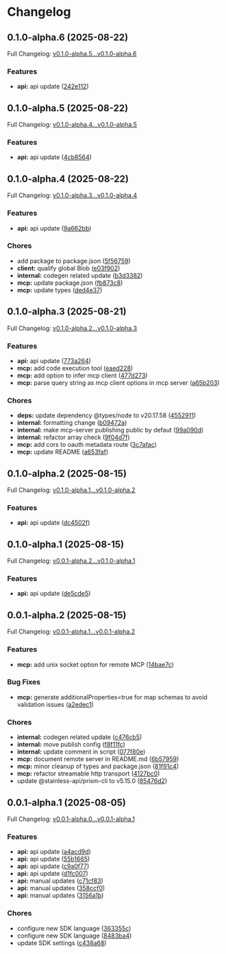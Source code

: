 # Changelog

## 0.1.0-alpha.6 (2025-08-22)

Full Changelog: [v0.1.0-alpha.5...v0.1.0-alpha.6](https://github.com/dataleonlabs/dataleon-typescript/compare/v0.1.0-alpha.5...v0.1.0-alpha.6)

### Features

* **api:** api update ([242e112](https://github.com/dataleonlabs/dataleon-typescript/commit/242e11264a7d680a557c3ed5097199b3feaba0c7))

## 0.1.0-alpha.5 (2025-08-22)

Full Changelog: [v0.1.0-alpha.4...v0.1.0-alpha.5](https://github.com/dataleonlabs/dataleon-typescript/compare/v0.1.0-alpha.4...v0.1.0-alpha.5)

### Features

* **api:** api update ([4cb8564](https://github.com/dataleonlabs/dataleon-typescript/commit/4cb8564b40cac9cd8a95ec32d3f4abc51f17e19d))

## 0.1.0-alpha.4 (2025-08-22)

Full Changelog: [v0.1.0-alpha.3...v0.1.0-alpha.4](https://github.com/dataleonlabs/dataleon-typescript/compare/v0.1.0-alpha.3...v0.1.0-alpha.4)

### Features

* **api:** api update ([9a662bb](https://github.com/dataleonlabs/dataleon-typescript/commit/9a662bb668b29b5064ebad2d5df8f958aa91804a))


### Chores

* add package to package.json ([5f56759](https://github.com/dataleonlabs/dataleon-typescript/commit/5f56759f0862d055ef02577b66e18479887e2241))
* **client:** qualify global Blob ([e03f902](https://github.com/dataleonlabs/dataleon-typescript/commit/e03f90213eb58f573504ca76e4b2e8748616eabd))
* **internal:** codegen related update ([b3d3382](https://github.com/dataleonlabs/dataleon-typescript/commit/b3d338282224ef2d59311f0fd51094d5e6386505))
* **mcp:** update package.json ([fb873c8](https://github.com/dataleonlabs/dataleon-typescript/commit/fb873c8eb63c373d5b813247b524942c3c18227c))
* **mcp:** update types ([ded4e37](https://github.com/dataleonlabs/dataleon-typescript/commit/ded4e377c3fa70bdc677fe5571bfd3cec424fdff))

## 0.1.0-alpha.3 (2025-08-21)

Full Changelog: [v0.1.0-alpha.2...v0.1.0-alpha.3](https://github.com/dataleonlabs/dataleon-typescript/compare/v0.1.0-alpha.2...v0.1.0-alpha.3)

### Features

* **api:** api update ([773a264](https://github.com/dataleonlabs/dataleon-typescript/commit/773a2643ee69957bd229dcf2b4fa4ba093d823b1))
* **mcp:** add code execution tool ([eaed228](https://github.com/dataleonlabs/dataleon-typescript/commit/eaed228bf1cdead464bc7a1fff6a087023802cbe))
* **mcp:** add option to infer mcp client ([477d273](https://github.com/dataleonlabs/dataleon-typescript/commit/477d273096ace1da0b8b660d48dad794dc099d51))
* **mcp:** parse query string as mcp client options in mcp server ([a65b203](https://github.com/dataleonlabs/dataleon-typescript/commit/a65b203e29940d9609db412e9a904a6dc605c051))


### Chores

* **deps:** update dependency @types/node to v20.17.58 ([4552911](https://github.com/dataleonlabs/dataleon-typescript/commit/455291102ec6ab617154ec51484b2ecd82b0ac03))
* **internal:** formatting change ([b09472a](https://github.com/dataleonlabs/dataleon-typescript/commit/b09472a67f5c920796d36203554052249b5985b1))
* **internal:** make mcp-server publishing public by defaut ([99a090d](https://github.com/dataleonlabs/dataleon-typescript/commit/99a090d4d36faebd813d823cc22e5f0efda8dd84))
* **internal:** refactor array check ([9f04d7f](https://github.com/dataleonlabs/dataleon-typescript/commit/9f04d7ffa69d0d6df0457a96d274cc3de2904612))
* **mcp:** add cors to oauth metadata route ([3c7afac](https://github.com/dataleonlabs/dataleon-typescript/commit/3c7afac98d8817da34c819341bdf38d170538a5f))
* **mcp:** update README ([a653faf](https://github.com/dataleonlabs/dataleon-typescript/commit/a653faf76e81dad8bed1b4e7ee9364e88a47b51f))

## 0.1.0-alpha.2 (2025-08-15)

Full Changelog: [v0.1.0-alpha.1...v0.1.0-alpha.2](https://github.com/dataleonlabs/dataleon-typescript/compare/v0.1.0-alpha.1...v0.1.0-alpha.2)

### Features

* **api:** api update ([dc4502f](https://github.com/dataleonlabs/dataleon-typescript/commit/dc4502f354e7e195256dc6d323921a6e1d08d9c1))

## 0.1.0-alpha.1 (2025-08-15)

Full Changelog: [v0.0.1-alpha.2...v0.1.0-alpha.1](https://github.com/dataleonlabs/dataleon-typescript/compare/v0.0.1-alpha.2...v0.1.0-alpha.1)

### Features

* **api:** api update ([de5cde5](https://github.com/dataleonlabs/dataleon-typescript/commit/de5cde5eb00d610d7862d5ff58bd38c3ae52188d))

## 0.0.1-alpha.2 (2025-08-15)

Full Changelog: [v0.0.1-alpha.1...v0.0.1-alpha.2](https://github.com/dataleonlabs/dataleon-typescript/compare/v0.0.1-alpha.1...v0.0.1-alpha.2)

### Features

* **mcp:** add unix socket option for remote MCP ([14bae7c](https://github.com/dataleonlabs/dataleon-typescript/commit/14bae7c7ea0cd86d963cf86150c9764abfa02bf7))


### Bug Fixes

* **mcp:** generate additionalProperties=true for map schemas to avoid validation issues ([a2edec1](https://github.com/dataleonlabs/dataleon-typescript/commit/a2edec1817d78abfe81b77487a5d720a68398d57))


### Chores

* **internal:** codegen related update ([c476cb5](https://github.com/dataleonlabs/dataleon-typescript/commit/c476cb582d34759c286712fd4616f09a0336a952))
* **internal:** move publish config ([f8f11fc](https://github.com/dataleonlabs/dataleon-typescript/commit/f8f11fc813a5bcc2c5bf003c0f7756b57a80e255))
* **internal:** update comment in script ([077f80e](https://github.com/dataleonlabs/dataleon-typescript/commit/077f80e8829db1000ccb5626f88f73f021b0c2e7))
* **mcp:** document remote server in README.md ([6b57959](https://github.com/dataleonlabs/dataleon-typescript/commit/6b57959b1897e989cc04e586ebccf6208654611e))
* **mcp:** minor cleanup of types and package.json ([81f91c4](https://github.com/dataleonlabs/dataleon-typescript/commit/81f91c490baaf4cdb71e326f422876ba3fb0b8a1))
* **mcp:** refactor streamable http transport ([4127bc0](https://github.com/dataleonlabs/dataleon-typescript/commit/4127bc0b6ab5589a79ade674abc1af2fff3435b8))
* update @stainless-api/prism-cli to v5.15.0 ([85476d2](https://github.com/dataleonlabs/dataleon-typescript/commit/85476d2dadf3c959bbf42ecc5fc7859dd5b7fa0a))

## 0.0.1-alpha.1 (2025-08-05)

Full Changelog: [v0.0.1-alpha.0...v0.0.1-alpha.1](https://github.com/dataleonlabs/dataleon-typescript/compare/v0.0.1-alpha.0...v0.0.1-alpha.1)

### Features

* **api:** api update ([a4acd9d](https://github.com/dataleonlabs/dataleon-typescript/commit/a4acd9d341314d611a8008e73d870b6b9aed88fc))
* **api:** api update ([55b1665](https://github.com/dataleonlabs/dataleon-typescript/commit/55b16651abfd88e816fcfa3ede6672a122b598f0))
* **api:** api update ([c9a0f77](https://github.com/dataleonlabs/dataleon-typescript/commit/c9a0f77c34da48aca69ba5b12e2f04c861e2000e))
* **api:** api update ([d1fc007](https://github.com/dataleonlabs/dataleon-typescript/commit/d1fc007662a515022ed5e646ab74a7d59f49bc80))
* **api:** manual updates ([c71cf83](https://github.com/dataleonlabs/dataleon-typescript/commit/c71cf8342b5d93c35b3c4e1a0887a5ca076db8a0))
* **api:** manual updates ([358ccf0](https://github.com/dataleonlabs/dataleon-typescript/commit/358ccf097d4aec2514f704cad051a29440e5ffee))
* **api:** manual updates ([3156a1b](https://github.com/dataleonlabs/dataleon-typescript/commit/3156a1b7d0d0bc0d80caab02a55e0da1ab1817b0))


### Chores

* configure new SDK language ([363355c](https://github.com/dataleonlabs/dataleon-typescript/commit/363355cc6bca329b5d3334a1f8e47fd50bcc4604))
* configure new SDK language ([8483ba4](https://github.com/dataleonlabs/dataleon-typescript/commit/8483ba46113aaf731b5dd8c195d679bb2bd076fc))
* update SDK settings ([c438a68](https://github.com/dataleonlabs/dataleon-typescript/commit/c438a68b22ebcff2dce59ce681cbf29600749a37))
